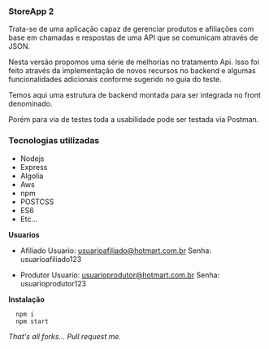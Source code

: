 ### StoreApp 2

Trata-se de uma aplicação capaz de gerenciar produtos e afiliações com base em chamadas e respostas de uma API que se comunicam através de JSON.

Nesta versão propomos uma série de melhorias no tratamento Api. Isso foi feito através da implementação de novos recursos no backend e algumas funcionalidades adicionais conforme sugerido no guia do teste.

Temos aqui uma estrutura de backend montada para ser integrada no front denominado.

Porém para via de testes toda a usabilidade pode ser testada via Postman.

### Tecnologias utilizadas

+ Nodejs
+ Express
+ Algolia
+ Aws
+ npm
+ POSTCSS
+ ES6
+ Etc...

**Usuarios**

- Afiliado
Usuario: usuarioafiliado@hotmart.com.br
Senha: usuarioafiliado123

- Produtor
Usuario: usuarioprodutor@hotmart.com.br
Senha: usuarioprodutor123

**Instalação**

```
  npm i
  npm start
```

_That's all forks... Pull request me._
